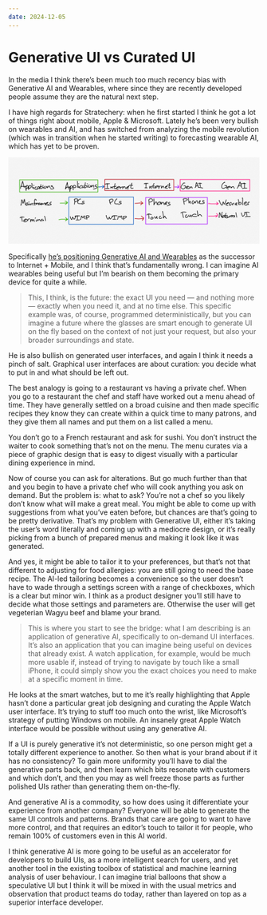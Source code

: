 ```yaml
---
date: 2024-12-05
---
```


# Generative UI vs Curated UI

In the media I think there’s been much too much recency bias with Generative AI and Wearables, where since they are recently developed people assume they are the natural next step.

I have high regards for Stratechery: when he first started I think he got a lot of things right about mobile, Apple & Microsoft. Lately he’s been very bullish on wearables and AI, and has switched from analyzing the mobile revolution (which was in transition when he started writing) to forecasting wearable AI, which has yet to be proven.

![Stratechery’s generative AI bridge](./stratechery-generative-ai-bridge-9.png)

Specifically [he’s positioning Generative AI and Wearables](https://stratechery.com/2024/the-gen-ai-bridge-to-the-future/) as the successor to Internet + Mobile, and I think that’s fundamentally wrong. I can imagine AI wearables being useful but I’m bearish on them becoming the primary device for quite a while.

> This, I think, is the future: the exact UI you need — and nothing more — exactly when you need it, and at no time else. This specific example was, of course, programmed deterministically, but you can imagine a future where the glasses are smart enough to generate UI on the fly based on the context of not just your request, but also your broader surroundings and state.

He is also bullish on generated user interfaces, and again I think it needs a pinch of salt. Graphical user interfaces are about curation: you decide what to put in and what should be left out.

The best analogy is going to a restaurant vs having a private chef. When you go to a restaurant the chef and staff have worked out a menu ahead of time. They have generally settled on a broad cuisine and then made specific recipes they know they can create within a quick time to many patrons, and they give them all names and put them on a list called a menu.

You don’t go to a French restaurant and ask for sushi. You don’t instruct the waiter to cook something that’s not on the menu. The menu curates via a piece of graphic design that is easy to digest visually with a particular dining experience in mind.

Now of course you can ask for alterations. But go much further than that and you begin to have a private chef who will cook anything you ask on demand. But the problem is: what to ask? You’re not a chef so you likely don’t know what will make a great meal. You might be able to come up with suggestions from what you’ve eaten before, but chances are that’s going to be pretty derivative. That’s my problem with Generative UI, either it’s taking the user’s word literally and coming up with a mediocre design, or it’s really picking from a bunch of prepared menus and making it look like it was generated.

And yes, it might be able to tailor it to your preferences, but that’s not that different to adjusting for food allergies: you are still going to need the base recipe. The AI-led tailoring becomes a convenience so the user doesn’t have to wade through a settings screen with a range of checkboxes, which is a clear but minor win. I think as a product designer you’ll still have to decide what those settings and parameters are. Otherwise the user will get vegeterian Wagyu beef and blame your brand.

> This is where you start to see the bridge: what I am describing is an application of generative AI, specifically to on-demand UI interfaces. It’s also an application that you can imagine being useful on devices that already exist. A watch application, for example, would be much more usable if, instead of trying to navigate by touch like a small iPhone, it could simply show you the exact choices you need to make at a specific moment in time.

He looks at the smart watches, but to me it’s really highlighting that Apple hasn’t done a particular great job designing and curating the Apple Watch user interface. It’s trying to stuff too much onto the wrist, like Microsoft’s strategy of putting Windows on mobile. An insanely great Apple Watch interface would be possible without using any generative AI.

If a UI is purely generative it’s not deterministic, so one person might get a totally different experience to another. So then what is your brand about if it has no consistency? To gain more uniformity you’ll have to dial the generative parts back, and then learn which bits resonate with customers and which don’t, and then you may as well freeze those parts as further polished UIs rather than generating them on-the-fly.

And generative AI is a commodity, so how does using it differentiate your experience from another company? Everyone will be able to generate the same UI controls and patterns. Brands that care are going to want to have more control, and that requires an editor’s touch to tailor it for people, who remain 100% of customers even in this AI world.

I think generative AI is more going to be useful as an accelerator for developers to build UIs, as a more intelligent search for users, and yet another tool in the existing toolbox of statistical and machine learning analysis of user behaviour. I can imagine trial balloons that show a speculative UI but I think it will be mixed in with the usual metrics and observation that product teams do today, rather than layered on top as a superior interface developer.
